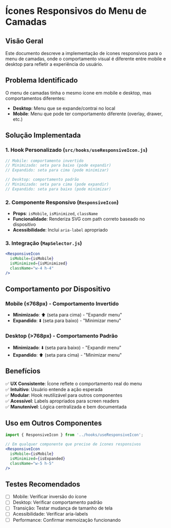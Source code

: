 # Ícones Responsivos do Menu de Camadas

## Visão Geral

Este documento descreve a implementação de ícones responsivos para o menu de camadas, onde o comportamento visual é diferente entre mobile e desktop para refletir a experiência do usuário.

## Problema Identificado

O menu de camadas tinha o mesmo ícone em mobile e desktop, mas comportamentos diferentes:
- **Desktop**: Menu que se expande/contrai no local
- **Mobile**: Menu que pode ter comportamento diferente (overlay, drawer, etc.)

## Solução Implementada

### 1. Hook Personalizado (`src/hooks/useResponsiveIcon.js`)

```javascript
// Mobile: comportamento invertido
// Minimizado: seta para baixo (pode expandir)
// Expandido: seta para cima (pode minimizar)

// Desktop: comportamento padrão  
// Minimizado: seta para cima (pode expandir)
// Expandido: seta para baixo (pode minimizar)
```

### 2. Componente Responsivo (`ResponsiveIcon`)

- **Props**: `isMobile`, `isMinimized`, `className`
- **Funcionalidade**: Renderiza SVG com path correto baseado no dispositivo
- **Acessibilidade**: Inclui `aria-label` apropriado

### 3. Integração (`MapSelector.js`)

```jsx
<ResponsiveIcon 
  isMobile={isMobile} 
  isMinimized={isMinimized} 
  className="w-4 h-4" 
/>
```

## Comportamento por Dispositivo

### Mobile (≤768px) - Comportamento Invertido
- **Minimizado**: ⬆️ (seta para cima) - "Expandir menu"
- **Expandido**: ⬇️ (seta para baixo) - "Minimizar menu"

### Desktop (>768px) - Comportamento Padrão
- **Minimizado**: ⬇️ (seta para baixo) - "Expandir menu"  
- **Expandido**: ⬆️ (seta para cima) - "Minimizar menu"

## Benefícios

✅ **UX Consistente**: Ícone reflete o comportamento real do menu  
✅ **Intuitivo**: Usuário entende a ação esperada  
✅ **Modular**: Hook reutilizável para outros componentes  
✅ **Acessível**: Labels apropriados para screen readers  
✅ **Manutenível**: Lógica centralizada e bem documentada  

## Uso em Outros Componentes

```jsx
import { ResponsiveIcon } from '../hooks/useResponsiveIcon';

// Em qualquer componente que precise de ícones responsivos
<ResponsiveIcon 
  isMobile={isMobile} 
  isMinimized={isExpanded} 
  className="w-5 h-5" 
/>
```

## Testes Recomendados

- [ ] Mobile: Verificar inversão do ícone
- [ ] Desktop: Verificar comportamento padrão
- [ ] Transição: Testar mudança de tamanho de tela
- [ ] Acessibilidade: Verificar aria-labels
- [ ] Performance: Confirmar memoização funcionando